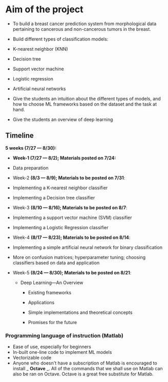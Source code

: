  # Aim of the project

- To build a breast cancer prediction system from morphological data pertaining to cancerous and non-cancerous tumors in the breast.
- Build different types of classification models:

- K-nearest neighbor (KNN)
- Decision tree
- Support vector machine
- Logistic regression
- Artificial neural networks

- Give the students an intuition about the different types of models, and how to choose ML frameworks based on the dataset and the task at hand.
- Give the students an overview of deep learning



## Timeline

**5 weeks (7/27 — 8/30):**

- **Week-1 (7/27 — 8/2); Materials posted on 7/24:**

- Data preparation

- Week-2 **(8/3 — 8/9); Materials to be posted on 7/31**:

- Implementing a K-nearest neighbor classifier
- Implementing a Decision tree classifier

- Week-3 **(8/10 — 8/16); Materials to be posted on 8/7**:

- Implementing a support vector machine (SVM) classifier
- Implementing a Logistic Regression classifier

- Week-4 **(8/17 — 8/23); Materials to be posted on 8/14**:

- Implementing a simple artificial neural network for binary classification
- More on confusion matrices; hyperparameter tuning; choosing classifiers based on data and application

- Week-5 **(8/24 — 8/30); Materials to be posted on 8/21**:
  - Deep Learning—An Overview
    - Existing frameworks
    
    - Applications
    
    - Simple implementations and theoretical concepts
    
    - Promises for the future
    
        

### Programming language of instruction (Matlab)

- Ease of use, especially for beginners
- In-built one-line code to implement ML models
- Vectorizable code
- Anyone who doesn&#39;t have a subscription of Matlab is encouraged to install _ **Octave** _. All of the commands that we shall use on Matlab can also be ran on Octave. Octave is a great free substitute for Matlab.
